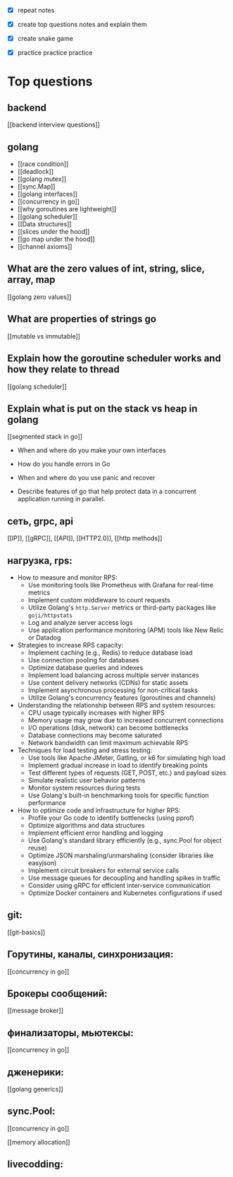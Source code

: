 - [x] repeat notes
- [x] create top questions notes and explain them
- [x] create snake game
- [x] practice practice practice


# Top questions
## backend
[[backend interview questions]]

## golang
- [[race condition]]
- [[deadlock]]
- [[golang mutex]]
- [[sync.Map]]
- [[golang interfaces]]
- [[concurrency in go]]
- [[why goroutines are lightweight]]
- [[golang scheduler]]
- [[Data structures]]
- [[slices under the hood]]
- [[go map under the hood]]
- [[channel axioms]]

## What are the zero values of int, string, slice, array, map

[[golang zero values]]
## What are properties of strings go
[[mutable vs immutable]]
    
## Explain how the goroutine scheduler works and how they relate to thread
[[golang scheduler]]
    
## Explain what is put on the stack vs heap in golang
[[segmented stack in go]]
    
- When and where do you make your own interfaces
    
- How do you handle errors in Go
    
- When and where do you use panic and recover
    
- Describe features of go that help protect data in a concurrent application running in parallel.


## сеть, grpc, api
[[IP]], [[gRPC]], [[API]], [[HTTP2.0]], [[http methods]]

## нагрузка, rps:
- How to measure and monitor RPS:
    - Use monitoring tools like Prometheus with Grafana for real-time metrics
    - Implement custom middleware to count requests
    - Utilize Golang's `http.Server` metrics or third-party packages like `goji/httpstats`
    - Log and analyze server access logs
    - Use application performance monitoring (APM) tools like New Relic or Datadog
- Strategies to increase RPS capacity:
    - Implement caching (e.g., Redis) to reduce database load
    - Use connection pooling for databases
    - Optimize database queries and indexes
    - Implement load balancing across multiple server instances
    - Use content delivery networks (CDNs) for static assets
    - Implement asynchronous processing for non-critical tasks
    - Utilize Golang's concurrency features (goroutines and channels)
- Understanding the relationship between RPS and system resources:
    - CPU usage typically increases with higher RPS
    - Memory usage may grow due to increased concurrent connections
    - I/O operations (disk, network) can become bottlenecks
    - Database connections may become saturated
    - Network bandwidth can limit maximum achievable RPS
- Techniques for load testing and stress testing:
    - Use tools like Apache JMeter, Gatling, or k6 for simulating high load
    - Implement gradual increase in load to identify breaking points
    - Test different types of requests (GET, POST, etc.) and payload sizes
    - Simulate realistic user behavior patterns
    - Monitor system resources during tests
    - Use Golang's built-in benchmarking tools for specific function performance
- How to optimize code and infrastructure for higher RPS:
    - Profile your Go code to identify bottlenecks (using pprof)
    - Optimize algorithms and data structures
    - Implement efficient error handling and logging
    - Use Golang's standard library efficiently (e.g., sync.Pool for object reuse)
    - Optimize JSON marshaling/unmarshaling (consider libraries like easyjson)
    - Implement circuit breakers for external service calls
    - Use message queues for decoupling and handling spikes in traffic
    - Consider using gRPC for efficient inter-service communication
    - Optimize Docker containers and Kubernetes configurations if used

## git: 
[[git-basics]]

## Горутины, каналы, синхронизация: 
[[concurrency in go]]


## Брокеры сообщений: 
[[message broker]]

## финализаторы, мьютексы: 
[[concurrency in go]]

## дженерики: 
[[golang generics]]
## sync.Pool: 
[[concurrency in go]]


[[memory allocation]]

## livecodding: